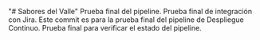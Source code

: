 "# Sabores del Valle" 
Prueba final del pipeline.
Prueba final de integración con Jira.
Este commit es para la prueba final del pipeline de Despliegue Continuo.
Prueba final para verificar el estado del pipeline.
